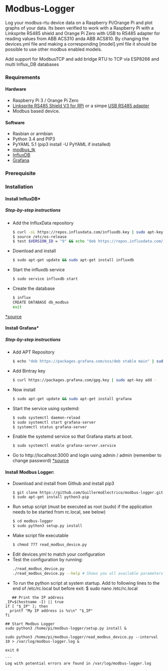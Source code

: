 # Modbus-Logger
Log your modbus-rtu device data on a Raspberry Pi/Orange Pi and plot graphs of your data.
Its been verified to work with a Raspberry Pi with a Linksprite RS485 shield and Orange Pi Zero with USB to RS485 adapter for reading values from ABB ACS310 anda ABB ACS810. By changing the devices.yml file and making a corresponding [model].yml file it should be possible to use other modbus enabled models.

Add support for ModbusTCP and add bridge RTU to TCP vía ESP8266 and multi Influx_DB databases

### Requirements

#### Hardware

* Raspberry Pi 3 / Orange Pi Zero
* [Linksprite RS485 Shield V3 for RPi](http://linksprite.com/wiki/index.php5?title=RS485/GPIO_Shield_for_Raspberry_Pi_V3.0) or a simpe [USB RS485 adapter](https://es.aliexpress.com/item/HOT-SALE-2pcs-lot-USB-to-RS485-485-Converter-Adapter-Support-Win7-XP-Vista-Linux-Mac/1699271296.html)
* Modbus based device.

#### Software

* Rasbian or armbian
* Python 3.4 and PIP3
* PyYAML 5.1 (pip3 install -U PyYAML if installed)
* [modbus_tk](https://github.com/ljean/modbus-tk)
* [InfluxDB](https://docs.influxdata.com/influxdb/v1.3/)
* [Grafana](http://docs.grafana.org/)

### Prerequisite

### Installation
#### Install InfluxDB*

##### Step-by-step instructions
* Add the InfluxData repository
    ```sh
    $ curl -sL https://repos.influxdata.com/influxdb.key | sudo apt-key add -
    $ source /etc/os-release
    $ test $VERSION_ID = "9" && echo "deb https://repos.influxdata.com/debian stretch stable" | sudo tee /etc/apt/sources.list.d/influxdb.list
    ```
* Download and install
    ```sh
    $ sudo apt-get update && sudo apt-get install influxdb
    ```
* Start the influxdb service
    ```sh
    $ sudo service influxdb start
    ```
* Create the database
    ```sh
    $ influx
    CREATE DATABASE db_modbus
    exit
    ```
[*source](https://docs.influxdata.com/influxdb/v1.3/introduction/installation/)

#### Install Grafana*

##### Step-by-step instructions
* Add APT Repository
    ```sh
    $ echo "deb https://packages.grafana.com/oss/deb stable main" | sudo tee -a /etc/apt/sources.list.d/grafana.list
    ```
* Add Bintray key
    ```sh
    $ curl https://packages.grafana.com/gpg.key | sudo apt-key add -
    ```
* Now install
    ```sh
    $ sudo apt-get update && sudo apt-get install grafana
    ```
* Start the service using systemd:
    ```sh
    $ sudo systemctl daemon-reload
    $ sudo systemctl start grafana-server
    $ systemctl status grafana-server
    ```
* Enable the systemd service so that Grafana starts at boot.
    ```sh
    $ sudo systemctl enable grafana-server.service
    ```
* Go to http://localhost:3000 and login using admin / admin (remember to change password)
[*source](http://docs.grafana.org/installation/debian/)

#### Install Modbus Logger:
* Download and install from Github and install pip3
    ```sh
    $ git clone https://github.com/GuillermoElectrico/modbus-logger.git
	$ sudo apt-get install python3-pip
    ```
* Run setup script (must be executed as root (sudo) if the application needs to be started from rc.local, see below)
    ```sh
    $ cd modbus-logger
    $ sudo python3 setup.py install
    ```    
* Make script file executable
    ```sh
    $ chmod 777 read_modbus_device.py
    ```
* Edit devices.yml to match your configuration
* Test the configuration by running:
    ```sh
    ./read_modbus_device.py
    ./read_modbus_device.py --help # Shows you all available parameters
    ```
* To run the python script at system startup. Add to following lines to the end of /etc/rc.local but before exit:
$ sudo nano /etc/rc.local

``` ##To add # Start Modbus logger in file
   ## Print the IP address
_IP=$(hostname -I) || true
if [ "$_IP" ]; then
  printf "My IP address is %s\n" "$_IP"
fi

## Start Modbus Logger
sudo python3 /home/pi/modbus-logger/setup.py install &

sudo python3 /home/pi/modbus-logger/read_modbus_device.py --interval 10 > /var/log/modbus-logger.log &

exit 0
```
    ```
    Log with potential errors are found in /var/log/modbus-logger.log

